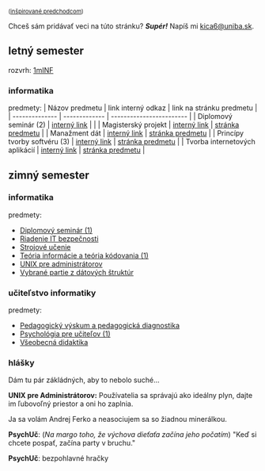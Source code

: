 <small> ([inšpirované predchodcom](https://hranolkyshamburgerom.sk)) </small>

Chceš sám pridávať veci na túto stránku? ___Supér!___ Napíš mi <kica6@uniba.sk>.

## letný semester

rozvrh: [1mINF](https://candle.fmph.uniba.sk/kruzky/1mINF)

### informatika

predmety:
| Názov predmetu | link interný odkaz | link na stránku predmetu |
| -------------- | ------------- | ------------------------ |
| Diplomový seminár (2) | [interný link](/2024-2025-leto/minf/diplomovy-seminar-2) | |
| Magisterský projekt | [interný link](/2024-2025-leto/minf/magistersky-projekt) | [stránka predmetu](http://www.dcs.fmph.uniba.sk/~bernat/mp/) |
| Manažment dát | [interný link](/2024-2025-leto/minf/manazment-dat) | [stránka predmetu](https://compbio.fmph.uniba.sk/vyuka/mad/index.php/Materials) |
| Princípy tvorby softvéru (3) | [interný link](/2024-2025-leto/minf/principy-tvorby-softveru-3) | [stránka predmetu](http://www.dcs.fmph.uniba.sk/~kosticova/pts3.html) |
| Tvorba internetových aplikácií | [interný link](/2024-2025-leto/minf/tvorba-internetovych-aplikacii) | [stránka predmetu](https://micro.dcs.fmph.uniba.sk/dokuwiki/sk:dcs:tia:start) |

## zimný semester

### informatika

predmety:

- [Diplomový seminár (1)](/2024-2025-zima/minf/diplomovy-seminar-1)
- [Riadenie IT bezpečnosti](/2024-2025-zima/minf/riadenie-it-bezpecnosti)
- [Strojové učenie](/2024-2025-zima/minf/strojove-ucenie)
- [Teória informácie a teória kódovania (1)](/2024-2025-zima/minf/teoria-informacie-a-kodovania-1)
- [UNIX pre administrátorov](/2024-2025-zima/minf/unix-pre-administratorov)
- [Vybrané partie z dátových štruktúr](/2024-2025-zima/minf/vybrane-partie-z-datovych-struktur)

### učiteľstvo informatiky

predmety:
- [Pedagogický výskum a pedagogická diagnostika](puin/pedagogicky-vyskum-a-pedagogicka-diagnostika)
- [Psychológia pre učiteľov (1)](puin/psychologia-pre-ucitelov)
- [Všeobecná didaktika](puin/vseobecna-didaktika)


### hlášky

Dám tu pár zákládných, aby to nebolo suché...

__UNIX pre Administrátorov:__ Používatelia sa správajú ako ideálny plyn, dajte im ľubovoľný priestor a oni ho zaplnia.

Ja sa volám Andrej Ferko a neasociujem sa so žiadnou minerálkou.

__PsychUč__: (_Na margo toho, že výchova dieťaťa začína jeho počatím_) "Keď si chcete pospať, začína party v bruchu."

__PsychUč__: bezpohlavné hračky

